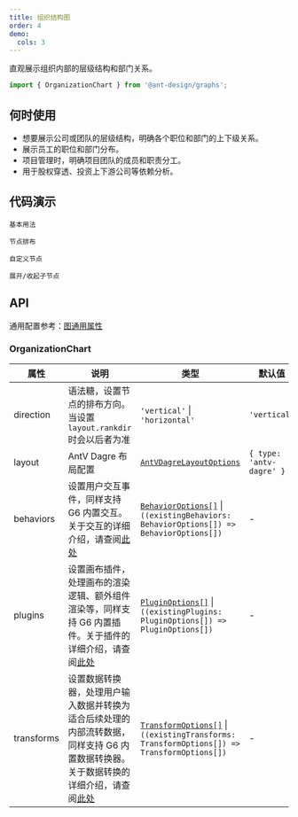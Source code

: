 ```yaml
---
title: 组织结构图
order: 4
demo:
  cols: 3
---
```


直观展示组织内部的层级结构和部门关系。

```js
import { OrganizationChart } from '@ant-design/graphs';
```

## 何时使用

- 想要展示公司或团队的层级结构，明确各个职位和部门的上下级关系。
- 展示员工的职位和部门分布。
- 项目管理时，明确项目团队的成员和职责分工。
- 用于股权穿透、投资上下游公司等依赖分析。

## 代码演示

<code id="demo-org-chart-default" src="./demos/organization-chart/default.tsx" description="简单的展示。">基本用法</code>

<code id="demo-org-chart-direction" src="./demos/organization-chart/direction.tsx" description="通过设置 `direction` 为 `vertical` `horizontal` 分别让垂直（自上而下）、水平（自左而右）分布。若不设置 `direction`，则默认垂直分布。">节点排布</code>

<code id="demo-org-chart-custom-node" src="./demos/organization-chart/custom-node.tsx" description="使用自定义的 React 节点进行图的渲染。此示例中使用了内置的 RC 组件 `OrganizationChartNode` 进行简单实现，你也可以自行开发 RC 组件以满足特定需求。">自定义节点</code>

<code id="demo-org-chart-collapse-expand" src="./demos/organization-chart/collapse-expand.tsx" description="
通过调整 `collapse-expand-react-node` 交互配置来控制展开/收起子节点的操作。<br> - `enable`: 是否启用该交互，类型为 `boolean | ((data: NodeData) => boolean)`，默认为 `false` <br> - `trigger`: 点击指定元素，触发节点收起/展开；`'icon'` 代表点击图标触发，`'node'` 代表点击节点触发，`HTMLElement` 代表自定义元素，默认为 `'icon'` <br> - `direction`: 收起/展开指定方向上的邻居节点，`'in'` 代表前驱节点，`'out'` 代表后继节点，`'both'` 代表前驱和后继节点，默认为 `'out'` <br> - `iconType`: 内置图标语法糖，`'plus-minus'` 或 `'arrow-count'` <br> - `iconRender`: 渲染函数，用于自定义收起/展开图标，参数为 `isCollapsed`（当前节点是否已收起）和 `data`（节点数据），返回自定义图标 <br> - `iconPlacement`: 图标相对于节点的位置，可选值为 `'left'`、`'right'`、`'top'`、`'bottom'`，默认为 `'bottom'` <br> - `iconOffsetX/iconOffsetY`: 图标相对于节点的水平、垂直偏移量，默认为 `0` <br> - `iconClassName/iconStyle`: 指定图标的 CSS 类名及内联样式 <br> - `refreshLayout`: 每次收起/展开节点后，是否刷新布局
">展开/收起子节点</code>

## API

通用配置参考：[图通用属性](./overview#图通用属性)

### OrganizationChart

| 属性 | 说明 | 类型 | 默认值 |
| --- | --- | --- | --- |
| direction | 语法糖，设置节点的排布方向。当设置 `layout.rankdir` 时会以后者为准 | `'vertical'` \| `'horizontal'` | `'vertical'` |
| layout | AntV Dagre 布局配置 | [`AntVDagreLayoutOptions`](https://g6.antv.antgroup.com/api/layouts/antv-dagre-layout) | `{ type: 'antv-dagre' }` |
| behaviors | 设置用户交互事件，同样支持 G6 内置交互。关于交互的详细介绍，请查阅[此处](https://g6.antv.antgroup.com/manual/core-concept/behavior) | [`BehaviorOptions[]`](https://g6.antv.antgroup.com/api/behaviors/brush-select) \| `((existingBehaviors: BehaviorOptions[]) => BehaviorOptions[])` | - |
| plugins | 设置画布插件，处理画布的渲染逻辑、额外组件渲染等，同样支持 G6 内置插件。关于插件的详细介绍，请查阅[此处](https://g6.antv.antgroup.com/manual/core-concept/plugin) | [`PluginOptions[]`](https://g6.antv.antgroup.com/api/plugins/background) \| `((existingPlugins: PluginOptions[]) => PluginOptions[])` | - |
| transforms | 设置数据转换器，处理用户输入数据并转换为适合后续处理的内部流转数据，同样支持 G6 内置数据转换器。关于数据转换的详细介绍，请查阅[此处](https://g6.antv.antgroup.com/api/transforms/map-node-size) | [`TransformOptions[]`](https://g6.antv.antgroup.com/api/transforms/map-node-size) \| `((existingTransforms: TransformOptions[]) => TransformOptions[])` | - |
